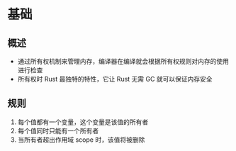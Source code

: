 # 基础

## 概述

+ 通过所有权机制来管理内存，编译器在编译就会根据所有权规则对内存的使用进行检查
+ 所有权时 Rust 最独特的特性，它让 Rust 无需 GC 就可以保证内存安全

## 规则

1. 每个值都有一个变量，这个变量是该值的所有者
2. 每个值同时只能有一个所有者
3. 当所有者超出作用域 scope 时，该值将被删除
